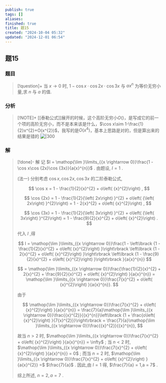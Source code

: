 ```yaml
---
publish: true
tags: []
aliases: 
finished: true
title: 题15
created: "2024-10-04 05:32"
updated: "2024-12-01 06:54"
---
```

## 题15
### 题目
> [!question]+
> 当 $x \rightarrow  0$ 时, $1 - \cos x \cdot  \cos {2x} \cdot  \cos {3x}$ 与 $a{x}^{n}$ 为等价无穷小量,求 $n$ 与 $a$ 的值.
### 分析
> [!NOTE]+
> [[泰勒公式]]展开的时候，这个高阶无穷小$O()$，是写成它的前一个项的高阶无穷小，而不是本来该是什么，$\cos x\sim 1-\frac{1}{2}x^{2}+O(x^{2})$，我写的是$O(x^{4})$，基本上思路是对的，但是算出来的结果是错的
> ![|300](https://img.hwenyi.live/202411101217211.webp)
### 解
> [!done]-
> 解 记 $I = \mathop{\lim }\limits_{{x \rightarrow  0}}\frac{1 - \cos x\cos {2x}\cos {3x}}{a{x}^{n}}$ . 由题设, $I = 1$ .
> 
> (法一) 分别考虑 $\cos x,\cos {2x},\cos {3x}$ 的二阶泰勒公式,
> 
> $$
> \cos x = 1 - \frac{1}{2}{x}^{2} + o\left( {x}^{2}\right) ,
> $$
> 
> $$
> \cos {2x} = 1 - \frac{1}{2}{\left( 2x\right) }^{2} + o\left( {\left( 2x\right) }^{2}\right)  = 1 - 2{x}^{2} + o\left( {x}^{2}\right) ,
> $$
> 
> $$
> \cos {3x} = 1 - \frac{1}{2}{\left( 3x\right) }^{2} + o\left( {\left( 3x\right) }^{2}\right)  = 1 - \frac{9}{2}{x}^{2} + o\left( {x}^{2}\right) .
> $$
> 
> 代入 $I$ ,得
> 
> $$
> I = \mathop{\lim }\limits_{{x \rightarrow  0}}\frac{1 - \left\lbrack  {1 - \frac{1}{2}{x}^{2} + o\left( {x}^{2}\right) }\right\rbrack  \left\lbrack  {1 - 2{x}^{2} + o\left( {x}^{2}\right) }\right\rbrack  \left\lbrack  {1 - \frac{9}{2}{x}^{2} + o\left( {x}^{2}\right) }\right\rbrack  }{a{x}^{n}}
> $$
> 
> $$
> = \mathop{\lim }\limits_{{x \rightarrow  0}}\frac{\frac{1}{2}{x}^{2} + 2{x}^{2} + \frac{9}{2}{x}^{2} + o\left( {x}^{2}\right) }{a{x}^{n}} = \mathop{\lim }\limits_{{x \rightarrow  0}}\frac{7{x}^{2} + o\left( {x}^{2}\right) }{a{x}^{n}}.
> $$
> 
> 由于
> 
> $$
> \mathop{\lim }\limits_{{x \rightarrow  0}}\frac{7{x}^{2} + o\left( {x}^{2}\right) }{a{x}^{n}} = \frac{7}{a}\mathop{\lim }\limits_{{x \rightarrow  0}}\frac{{x}^{2}}{{x}^{n}}\left\lbrack  {1 + \frac{o\left( {x}^{2}\right) }{7{x}^{2}}}\right\rbrack   = \frac{7}{a}\mathop{\lim }\limits_{{x \rightarrow  0}}\frac{{x}^{2}}{{x}^{n}},
> $$
> 
> 故当 $n > 2$ 时, $\mathop{\lim }\limits_{{x \rightarrow  0}}\frac{7{x}^{2} + o\left( {x}^{2}\right) }{a{x}^{n}} = \infty$ ; 当 $n < 2$ 时, $\mathop{\lim }\limits_{{x \rightarrow  0}}\frac{7{x}^{2} + o\left( {x}^{2}\right) }{a{x}^{n}} = 0$ ; 而当 $n = 2$ 时, $\mathop{\lim }\limits_{{x \rightarrow  0}}\frac{7{x}^{2} + o\left( {x}^{2}\right) }{a{x}^{2}} =$ $\frac{7}{a}$ . 因此,由 $I = 1$ 得, $\frac{7}{a} = 1,a = 7$ .
> 
> 综上所述, $n = 2,a = 7$ .